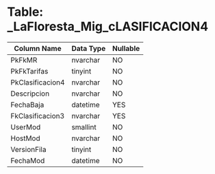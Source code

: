 # Table: _LaFloresta_Mig_cLASIFICACION4

| Column Name | Data Type | Nullable |
|-------------|-----------|----------|
| PkFkMR | nvarchar | NO |
| PkFkTarifas | tinyint | NO |
| PkClasificacion4 | nvarchar | NO |
| Descripcion | nvarchar | NO |
| FechaBaja | datetime | YES |
| FkClasificacion3 | nvarchar | YES |
| UserMod | smallint | NO |
| HostMod | nvarchar | NO |
| VersionFila | tinyint | NO |
| FechaMod | datetime | NO |
